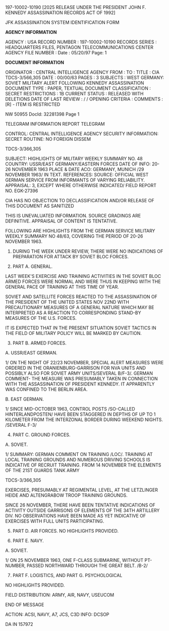 197-10002-10190 [2025 RELEASE UNDER THE PRESIDENT JOHN F. KENNEDY ASSASSINATION RECORDS ACT OF 1992]

JFK ASSASSINATION SYSTEM
IDENTIFICATION FORM

**AGENCY INFORMATION**

AGENCY : USA
RECORD NUMBER : 197-10002-10190
RECORDS SERIES : HEADQUARTERS FILES, PENTAGON TELECOMMUNICATIONS CENTER
AGENCY FILE NUMBER :
Date : 05/20/97
Page: 1

**DOCUMENT INFORMATION**

ORIGINATOR : CENTRAL INTELLIGENCE AGENCY
FROM :
TO :
TITLE : CIA TDCS-3/566,305
DATE : 00/00/63
PAGES : 3
SUBJECTS : WEST GERMANY: SOVIET MILITARY ALERT FOLLOWING KENNEDY ASSASSINATION
DOCUMENT TYPE : PAPER, TEXTUAL DOCUMENT
CLASSIFICATION : SECRET
RESTRICTIONS : 1B
CURRENT STATUS : RELEASED WITH DELETIONS
DATE OF LAST REVIEW : / /
OPENING CRITERIA :
COMMENTS : [R] - ITEM IS RESTRICTED

NW 50955 DocId: 32281398 Page 1

TELEGRAM INFORMATION REPORT TELEGRAM

CONTROL: CENTRAL INTELLIGENCE AGENCY
SECURITY INFORMATION: SECRET
ROUTINE: NO FOREIGN DISSEM

TDCS-3/366,305

SUBJECT: HIGHLIGHTS OF MILITARY WEEKLY SUMMARY NO. 48
COUNTRY: USSR/EAST GERMANY/EASTERN FORCES
DATE OF INFO: 20-26 NOVEMBER 1963
PLACE & DATE ACO: GERMANY, MUNICH /29 NOVEMBER 1963/ IN TEXT.
REFERENCES:
SOURCE: OFFICIAL WEST GERMAN SERVICE FROM INFORMANTS OF VARYING RELIABILITY.
APPRAISAL: 3, EXCEPT WHERE OTHERWISE INDICATED/ FIELD REPORT NO. EGK-27396

CIA HAS NO OBJECTION TO
DECLASSIFICATION AND/OR
RELEASE OF THIS DOCUMENT
AS SANITIZED

THIS IS UNEVALUATED INFORMATION. SOURCE GRADINGS ARE DEFINITIVE. APPRAISAL OF CONTENT IS TENTATIVE.

FOLLOWING ARE HIGHLIGHTS FROM THE GERMAN SERVICE MILITARY WEEKLY SUMMARY NO 48/63, COVERING THE PERIOD OF 20-26 NOVEMBER 1963.

1. DURING THE WEEK UNDER REVIEW, THERE WERE NO INDICATIONS OF PREPARATION FOR ATTACK BY SOVIET BLOC FORCES.

2. PART A. GENERAL.

LAST WEEK'S EXERCISE AND TRAINING ACTIVITIES IN THE SOVIET BLOC ARMED FORCES WERE NORMAL AND WERE THUS IN KEEPING WITH THE GENERAL PACE OF TRAINING AT THIS TIME OF YEAR.

SOVIET AND SATELLITE FORCES REACTED TO THE ASSASSINATION OF THE PRESIDENT OF THE UNITED STATES NOV 22ND WITH PRECAUTIONARY MEASURES OF A GENERAL NATURE WHICH MAY BE INTERPRETED AS A REACTION TO CORRESPONDING STAND-BY MEASURES OF THE U.S. FORCES.

IT IS EXPECTED THAT IN THE PRESENT SITUATION SOVIET TACTICS IN THE FIELD OF MILITARY POLICY WILL BE MARKED BY CAUTION.

3. PART B. ARMED FORCES.

A. USSR/EAST GERMAN.

1/ ON THE NIGHT OF 22/23 NOVEMBER, SPECIAL ALERT MEASURES WERE ORDERED IN THE ORANIENBURG-GARRISON FOR NVA UNITS AND POSSIBLY ALSO FOR SOVIET ARMY UNITS/SEVERAL B/F-3/. GERMAN COMMENT- THE MEASURE WAS PRESUMABLY TAKEN IN CONNECTION WITH THE ASSASSINATION OF PRESIDENT KENNEDY. IT APPARENTLY WAS CONFINED TO THE BERLIN AREA.

B. EAST GERMAN.

1/ SINCE MID-OCTOBER 1963, CONTROL POSTS /SO-CALLED HINTERLANDPOSTEN/ HAVE BEEN STAGGERED IN DEPTHS OF UP TO 1 KILOMETER FROM THE INTERZONAL BORDER DURING WEEKEND NIGHTS. /SEVERAL F-3/

4. PART C. GROUND FORCES.

A. SOVIET.

1/ SUMMARY: GERMAN COMMENT ON TRAINING /LOC/. TRAINING AT LOCAL TRAINING GROUNDS AND NUMEROUS DRIVING SCHOOLS IS INDICATIVE OF RECRUIT TRAINING. FROM 14 NOVEMBER THE ELEMENTS OF THE 21ST GUARDS TANK ARMY

TDCS-3/366,305

EXERCISES, PRESUMABLY AT REGIMENTAL LEVEL, AT THE LETZLINGER HEIDE AND ALTENGRABOW TROOP TRAINING GROUNDS.

SINCE 26 NOVEMBER, THERE HAVE BEEN TENTATIVE INDICATIONS OF ACTIVITY OUTSIDE GARRISONS OF ELEMENTS OF THE 34TH ARTILLERY DIV. NO OBSERVATIONS HAVE BEEN MADE AS YET INDICATIVE OF EXERCISES WITH FULL UNITS PARTICIPATING.

5. PART D. AIR FORCES. NO HIGHLIGHTS PROVIDED.

6. PART E. NAVY.

A. SOVIET.

1/ ON 25 NOVEMBER 1963, ONE F-CLASS SUBMARINE, WITHOUT PT-NUMBER, PASSED NORTHWARD THROUGH THE GREAT BELT. /B-2/

7. PART F. LOGISTICS, AND PART G. PSYCHOLOGICAL

NO HIGHLIGHTS PROVIDED.

FIELD DISTRIBUTION: ARMY, AIR, NAVY, USEUCOM

END OF MESSAGE

ACTION: ACSI, NAVY, A7, JCS, C3D
INFO: DCSOP

DA IN 157972
